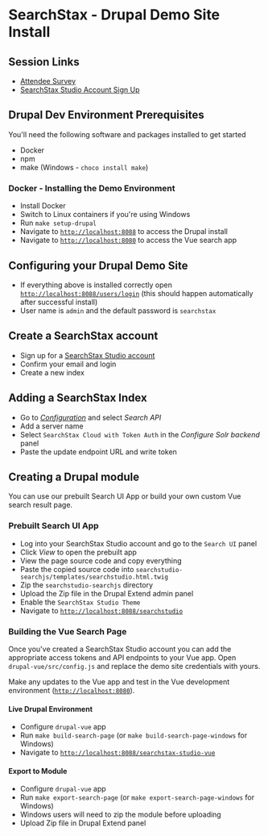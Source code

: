 # SearchStax - Drupal Demo Site Install

## Session Links

- [Attendee Survey](https://forms.gle/vXpQWTvPVMM8tk356)
- [SearchStax Studio Account Sign Up](https://searchstudio.searchstax.com/freetrial)

## Drupal Dev Environment Prerequisites

You'll need the following software and packages installed to get started
- Docker
- npm
- make (Windows - `choco install make`)


### Docker - Installing the Demo Environment

- Install Docker
- Switch to Linux containers if you're using Windows
- Run `make setup-drupal`
- Navigate to [`http://localhost:8088`](http://localhost:8088) to access the Drupal install
- Navigate to [`http://localhost:8080`](http://localhost:8080) to access the Vue search app

## Configuring your Drupal Demo Site

- If everything above is installed correctly open [`http://localhost:8088/users/login`](http://localhost:8088/users/login) (this should happen automatically after successful install)
- User name is `admin` and the default password is `searchstax`

## Create a SearchStax account

- Sign up for a [SearchStax Studio account](https://searchstudio.searchstax.com/freetrial)
- Confirm your email and login
- Create a new index

## Adding a SearchStax Index

- Go to [*Configuration*](http://localhost:8088/en/admin/config/search/search-api) and select *Search API*
- Add a server name
- Select `SearchStax Cloud with Token Auth` in the *Configure Solr backend* panel
- Paste the update endpoint URL and write token

## Creating a Drupal module

You can use our prebuilt Search UI App or build your own custom Vue search result page.

### Prebuilt Search UI App

- Log into your SearchStax Studio account and go to the `Search UI` panel
- Click *View* to open the prebuilt app
- View the page source code and copy everything
- Paste the copied source code into `searchstudio-searchjs/templates/searchstudio.html.twig`
- Zip the `searchstudio-searchjs` directory
- Upload the Zip file in the Drupal Extend admin panel
- Enable the `SearchStax Studio Theme`
- Navigate to [`http://localhost:8088/searchstudio`](http://localhost:8088/searchstudio)

### Building the Vue Search Page

Once you've created a SearchStax Studio account you can add the appropriate access tokens and API endpoints to your Vue app. Open `drupal-vue/src/config.js` and replace the demo site credentials with yours.

Make any updates to the Vue app and test in the Vue development environment ([`http://localhost:8080`](http://localhost:8080)).

#### Live Drupal Environment

- Configure `drupal-vue` app
- Run `make build-search-page` (or `make build-search-page-windows` for Windows)
- Navigate to [`http://localhost:8088/searchstax-studio-vue`](http://localhost:8088/searchstax-studio-vue)

#### Export to Module

- Configure `drupal-vue` app
- Run `make export-search-page` (or `make export-search-page-windows` for Windows)
- Windows users will need to zip the module before uploading
- Upload Zip file in Drupal Extend panel